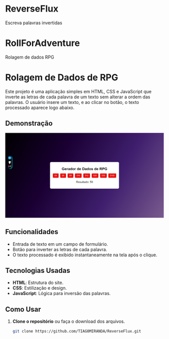 # ReverseFlux
Escreva palavras invertidas 

# RollForAdventure
Rolagem de dados RPG

# Rolagem de Dados de RPG

Este projeto é uma aplicação simples em HTML, CSS e JavaScript que inverte as letras de cada palavra de um texto sem alterar a ordem das palavras. O usuário insere um texto, e ao clicar no botão, o texto processado aparece logo abaixo.

## Demonstração

![Demonstração do Gerador de Dados](img/DemonstraçãodoGeradordeDados.png) 

## Funcionalidades

- Entrada de texto em um campo de formulário.
- Botão para inverter as letras de cada palavra.
- O texto processado é exibido instantaneamente na tela após o clique.

## Tecnologias Usadas

- **HTML**: Estrutura do site.
- **CSS**: Estilização e design.
- **JavaScript**: Lógica para inversão das palavras.

## Como Usar

1. **Clone o repositório** ou faça o download dos arquivos.
   ```bash
   git clone https://github.com/TIAG0MIRANDA/ReverseFlux.git
